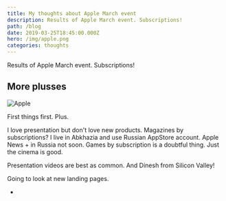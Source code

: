 ```yaml
---
title: My thoughts about Apple March event
description: Results of Apple March event. Subscriptions!
path: /blog
date: 2019-03-25T18:45:00.000Z
hero: /img/apple.png
categories: thoughts
---
```

Results of Apple March event. Subscriptions!

## More plusses

![Apple](/img/tim.jpg)

First things first. Plus.

I love presentation but don't love new products. Magazines by subscriptions? I live in Abkhazia and use Russian AppStore account. Apple News + in Russia not soon. Games by subscription is a doubtful thing. Just the cinema is good.

Presentation videos are best as common. And Dinesh from Silicon Valley!

Going to look at new landing pages.

+
